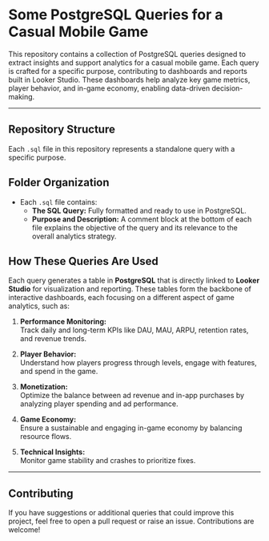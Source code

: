 # Some PostgreSQL Queries for a Casual Mobile Game

This repository contains a collection of PostgreSQL queries designed to extract insights and support analytics for a casual mobile game. Each query is crafted for a specific purpose, contributing to dashboards and reports built in Looker Studio. These dashboards help analyze key game metrics, player behavior, and in-game economy, enabling data-driven decision-making.

---

## Repository Structure

Each `.sql` file in this repository represents a standalone query with a specific purpose. 


## Folder Organization

- Each `.sql` file contains:  
  - **The SQL Query:** Fully formatted and ready to use in PostgreSQL.  
  - **Purpose and Description:** A comment block at the bottom of each file explains the objective of the query and its relevance to the overall analytics strategy.
 

## How These Queries Are Used

Each query generates a table in **PostgreSQL** that is directly linked to **Looker Studio** for visualization and reporting. These tables form the backbone of interactive dashboards, each focusing on a different aspect of game analytics, such as:

1. **Performance Monitoring:**  
   Track daily and long-term KPIs like DAU, MAU, ARPU, retention rates, and revenue trends.

2. **Player Behavior:**  
   Understand how players progress through levels, engage with features, and spend in the game.

3. **Monetization:**  
   Optimize the balance between ad revenue and in-app purchases by analyzing player spending and ad performance.

4. **Game Economy:**  
   Ensure a sustainable and engaging in-game economy by balancing resource flows.

5. **Technical Insights:**  
   Monitor game stability and crashes to prioritize fixes.

---



  
## Contributing
If you have suggestions or additional queries that could improve this project, feel free to open a pull request or raise an issue. Contributions are welcome!
